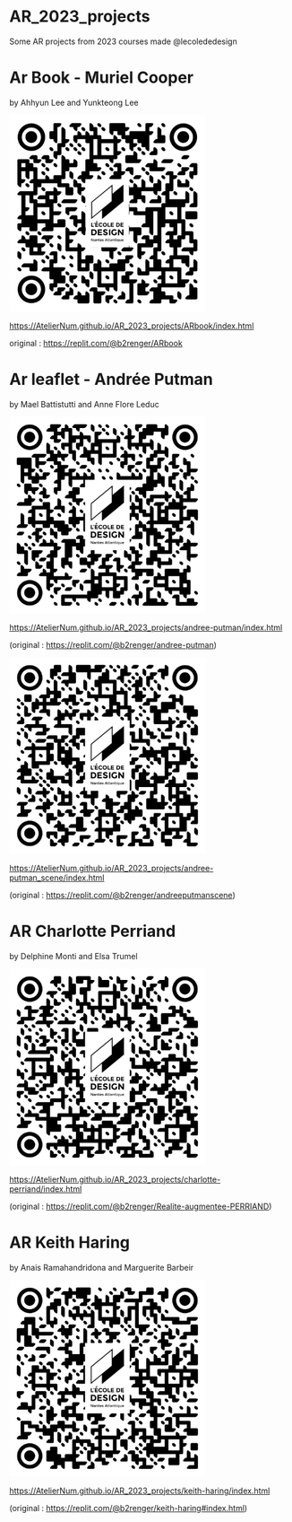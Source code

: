 # AR_2023_projects
Some AR projects from 2023 courses made @lecolededesign

# Ar Book - Muriel Cooper
by Ahhyun Lee and Yunkteong Lee


<img src="qrcodes/qr-code_murielCooper.png" width="350" height="350"/>

https://AtelierNum.github.io/AR_2023_projects/ARbook/index.html

original : https://replit.com/@b2renger/ARbook


# Ar leaflet - Andrée Putman
by Mael Battistutti and Anne Flore Leduc


<img src="qrcodes/qr-code_andreePutman.png" width="350" height="350"/>

https://AtelierNum.github.io/AR_2023_projects/andree-putman/index.html

(original : https://replit.com/@b2renger/andree-putman) 


<img src="qrcodes/qr-code_andreePutman_scene.png" width="350" height="350"/>

https://AtelierNum.github.io/AR_2023_projects/andree-putman_scene/index.html

(original : https://replit.com/@b2renger/andreeputmanscene)


# AR Charlotte Perriand
by Delphine Monti and Elsa Trumel

<img src="qrcodes/qr-code_charlottePerriand.png" width="350" height="350"/>

https://AtelierNum.github.io/AR_2023_projects/charlotte-perriand/index.html

(original : https://replit.com/@b2renger/Realite-augmentee-PERRIAND)


# AR Keith Haring
by Anais Ramahandridona and Marguerite Barbeir

<img src="qrcodes/qr-code_keithHarring.png" width="350" height="350"/>

https://AtelierNum.github.io/AR_2023_projects/keith-haring/index.html

(original : https://replit.com/@b2renger/keith-haring#index.html)